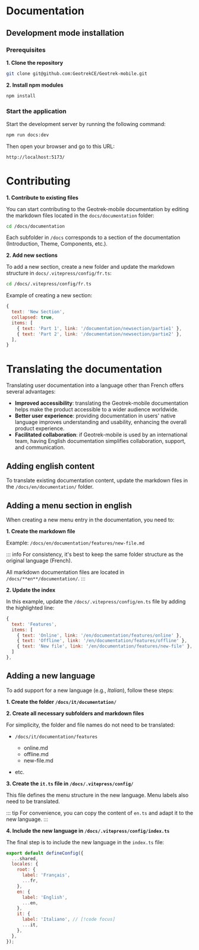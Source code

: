 # Documentation

## Development mode installation

### Prerequisites

**1. Clone the repository**

```bash
git clone git@github.com:GeotrekCE/Geotrek-mobile.git
```

**2. Install npm modules**

```bash
npm install
```

### Start the application

Start the development server by running the following command:

```bash
npm run docs:dev
```

Then open your browser and go to this URL:

```bash
http://localhost:5173/
```

# Contributing

**1. Contribute to existing files**

You can start contributing to the Geotrek-mobile documentation by editing the markdown files located in the `docs/documentation` folder:

```bash
cd /docs/documentation
```

Each subfolder in `/docs` corresponds to a section of the documentation (Introduction, Theme, Components, etc.).

**2. Add new sections**

To add a new section, create a new folder and update the markdown structure in `docs/.vitepress/config/fr.ts`:

```bash
cd /docs/.vitepress/config/fr.ts
```

Example of creating a new section:

```js
{
  text: 'New Section',
  collapsed: true,
  items: [
    { text: 'Part 1', link: '/documentation/newsection/partie1' },
    { text: 'Part 2', link: '/documentation/newsection/partie2' },
  ],
}
```

# Translating the documentation

Translating user documentation into a language other than French offers several advantages:

* **Improved accessibility**: translating the Geotrek-mobile documentation helps make the product accessible to a wider audience worldwide.
* **Better user experience**: providing documentation in users' native language improves understanding and usability, enhancing the overall product experience.
* **Facilitated collaboration**: if Geotrek-mobile is used by an international team, having English documentation simplifies collaboration, support, and communication.

## Adding english content

To translate existing documentation content, update the markdown files in the `/docs/en/documentation/` folder.

## Adding a menu section in english

When creating a new menu entry in the documentation, you need to:

**1. Create the markdown file**

Example: `/docs/en/documentation/features/new-file.md`

::: info
For consistency, it's best to keep the same folder structure as the original language (French).

All markdown documentation files are located in `/docs/**en**/documentation/`.
:::

**2. Update the index**

In this example, update the `/docs/.vitepress/config/en.ts` file by adding the highlighted line:

```js
{
  text: 'Features',
  items: [
    { text: 'Online', link: '/en/documentation/features/online' },
    { text: 'Offline', link: '/en/documentation/features/offline' },
    { text: 'New file', link: '/en/documentation/features/new-file' }, // [!code focus]
  ]
},
```

## Adding a new language

To add support for a new language (e.g., *Italian*), follow these steps:

**1. Create the folder `/docs/it/documentation/`**

**2. Create all necessary subfolders and markdown files**

For simplicity, the folder and file names do not need to be translated:

* `/docs/it/documentation/features`

  * online.md
  * offline.md
  * new-file.md
* etc.

**3. Create the `it.ts` file in `/docs/.vitepress/config/`**

This file defines the menu structure in the new language. Menu labels also need to be translated.

::: tip
For convenience, you can copy the content of `en.ts` and adapt it to the new language.
:::

**4. Include the new language in `/docs/.vitepress/config/index.ts`**

The final step is to include the new language in the `index.ts` file:

```js
export default defineConfig({
  ...shared,
  locales: {
    root: {
      label: 'Français',
      ...fr,
    },
    en: {
      label: 'English',
      ...en,
    },
    it: {
      label: 'Italiano', // [!code focus]
      ...it,
    },
  },
});
```
